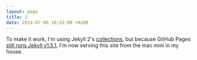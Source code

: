 ```yaml
---
layout: page
title: 2
date: 2014-07-06 10:53:00 +0200
---
```


To make it work, I'm using Jekyll 2's [collections](http://jekyllrb.com/docs/collections/), but because GitHub Pages [still runs Jekyll v1.5.1](https://pages.github.com/versions), I'm now serving this site from the mac mini in my house.
